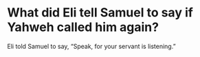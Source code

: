 # What did Eli tell Samuel to say if Yahweh called him again?

Eli told Samuel to say, “Speak, for your servant is listening.”
